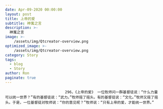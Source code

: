 ```yaml
---
date: Apr-09-2020 00:00:00
layout: post
title: 上帝的爱
subtitle: 神寓之言
description: >-
  神寓之言
image: >-
    /assets/img/Qtcreator-overview.png
optimized_image: >-
    /assets/img/Qtcreator-overview.png
category: Story
tags:
  - blog
  - Story
author: Ron
paginate: true
---
```


							　　296，《上帝的爱》 一位牧师问一群基督徒说：“什么力量可以统一世界？”有的基督徒说：“武力。”牧师摇了摇头。有的基督徒说：“文化。”牧师又摇了摇头。于是，一位基督徒对牧师说：“你的意见呢？”牧师说：“只有上帝的爱，才能统一世界。”
							
							
						